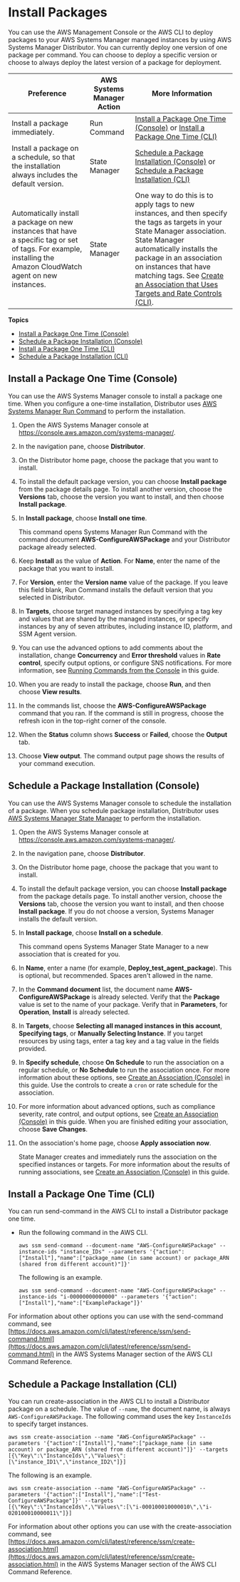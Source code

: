 # Install Packages<a name="distributor-working-with-packages-deploy"></a>

You can use the AWS Management Console or the AWS CLI to deploy packages to your AWS Systems Manager managed instances by using AWS Systems Manager Distributor\. You can currently deploy one version of one package per command\. You can choose to deploy a specific version or choose to always deploy the latest version of a package for deployment\.


| Preference | AWS Systems Manager Action | More Information | 
| --- | --- | --- | 
|  Install a package immediately\.  |  Run Command  |  [Install a Package One Time \(Console\)](#distributor-deploy-pkg-console) or [Install a Package One Time \(CLI\)](#distributor-deploy-pkg-cli)  | 
|  Install a package on a schedule, so that the installation always includes the default version\.  |  State Manager  |  [Schedule a Package Installation \(Console\)](#distributor-deploy-sm-pkg-console) or [Schedule a Package Installation \(CLI\)](#distributor-smdeploy-pkg-cli)  | 
|  Automatically install a package on new instances that have a specific tag or set of tags\. For example, installing the Amazon CloudWatch agent on new instances\.  |  State Manager  |  One way to do this is to apply tags to new instances, and then specify the tags as targets in your State Manager association\. State Manager automatically installs the package in an association on instances that have matching tags\. See [Create an Association that Uses Targets and Rate Controls \(CLI\)](systems-manager-state-manager-targets-and-rate-controls.md#sysman-state-targets)\.  | 

**Topics**
+ [Install a Package One Time \(Console\)](#distributor-deploy-pkg-console)
+ [Schedule a Package Installation \(Console\)](#distributor-deploy-sm-pkg-console)
+ [Install a Package One Time \(CLI\)](#distributor-deploy-pkg-cli)
+ [Schedule a Package Installation \(CLI\)](#distributor-smdeploy-pkg-cli)

## Install a Package One Time \(Console\)<a name="distributor-deploy-pkg-console"></a>

You can use the AWS Systems Manager console to install a package one time\. When you configure a one\-time installation, Distributor uses [AWS Systems Manager Run Command](execute-remote-commands.md) to perform the installation\.

1. Open the AWS Systems Manager console at [https://console\.aws\.amazon\.com/systems\-manager/](https://console.aws.amazon.com/systems-manager/)\.

1. In the navigation pane, choose **Distributor**\.

1. On the Distributor home page, choose the package that you want to install\.

1. To install the default package version, you can choose **Install package** from the package details page\. To install another version, choose the **Versions** tab, choose the version you want to install, and then choose **Install package**\.

1. In **Install package**, choose **Install one time**\.

   This command opens Systems Manager Run Command with the command document **AWS\-ConfigureAWSPackage** and your Distributor package already selected\.

1. Keep **Install** as the value of **Action**\. For **Name**, enter the name of the package that you want to install\.

1. For **Version**, enter the **Version name** value of the package\. If you leave this field blank, Run Command installs the default version that you selected in Distributor\.

1. In **Targets**, choose target managed instances by specifying a tag key and values that are shared by the managed instances, or specify instances by any of seven attributes, including instance ID, platform, and SSM Agent version\.

1. You can use the advanced options to add comments about the installation, change **Concurrency** and **Error threshold** values in **Rate control**, specify output options, or configure SNS notifications\. For more information, see [Running Commands from the Console](https://docs.aws.amazon.com/systems-manager/latest/userguide/rc-console.html) in this guide\.

1. When you are ready to install the package, choose **Run**, and then choose **View results**\.

1. In the commands list, choose the **AWS\-ConfigureAWSPackage** command that you ran\. If the command is still in progress, choose the refresh icon in the top\-right corner of the console\.

1. When the **Status** column shows **Success** or **Failed**, choose the **Output** tab\.

1. Choose **View output**\. The command output page shows the results of your command execution\.

## Schedule a Package Installation \(Console\)<a name="distributor-deploy-sm-pkg-console"></a>

You can use the AWS Systems Manager console to schedule the installation of a package\. When you schedule package installation, Distributor uses [AWS Systems Manager State Manager](systems-manager-state.md) to perform the installation\.

1. Open the AWS Systems Manager console at [https://console\.aws\.amazon\.com/systems\-manager/](https://console.aws.amazon.com/systems-manager/)\.

1. In the navigation pane, choose **Distributor**\.

1. On the Distributor home page, choose the package that you want to install\.

1. To install the default package version, you can choose **Install package** from the package details page\. To install another version, choose the **Versions** tab, choose the version you want to install, and then choose **Install package**\. If you do not choose a version, Systems Manager installs the default version\.

1. In **Install package**, choose **Install on a schedule**\.

   This command opens Systems Manager State Manager to a new association that is created for you\.

1. In **Name**, enter a name \(for example, **Deploy\_test\_agent\_package**\)\. This is optional, but recommended\. Spaces aren't allowed in the name\.

1. In the **Command document** list, the document name **AWS\-ConfigureAWSPackage** is already selected\. Verify that the **Package** value is set to the name of your package\. Verify that in **Parameters**, for **Operation**, **Install** is already selected\.

1. In **Targets**, choose **Selecting all managed instances in this account**, **Specifying tags**, or **Manually Selecting Instance**\. If you target resources by using tags, enter a tag key and a tag value in the fields provided\.

1. In **Specify schedule**, choose **On Schedule** to run the association on a regular schedule, or **No Schedule** to run the association once\. For more information about these options, see [Create an Association \(Console\)](sysman-state-assoc.md) in this guide\. Use the controls to create a `cron` or rate schedule for the association\.

1. For more information about advanced options, such as compliance severity, rate control, and output options, see [Create an Association \(Console\)](sysman-state-assoc.md) in this guide\. When you are finished editing your association, choose **Save Changes**\.

1. On the association's home page, choose **Apply association now**\.

   State Manager creates and immediately runs the association on the specified instances or targets\. For more information about the results of running associations, see [Create an Association \(Console\)](sysman-state-assoc.md) in this guide\.

## Install a Package One Time \(CLI\)<a name="distributor-deploy-pkg-cli"></a>

You can run send\-command in the AWS CLI to install a Distributor package one time\.
+ Run the following command in the AWS CLI\.

  ```
  aws ssm send-command --document-name "AWS-ConfigureAWSPackage" --instance-ids "instance_IDs" --parameters '{"action":["Install"],"name":["package_name (in same account) or package_ARN (shared from different account)"]}'
  ```

  The following is an example\.

  ```
  aws ssm send-command --document-name "AWS-ConfigureAWSPackage" --instance-ids "i-00000000000000" --parameters '{"action":["Install"],"name":["ExamplePackage"]}'
  ```

For information about other options you can use with the send\-command command, see [https://docs.aws.amazon.com/cli/latest/reference/ssm/send-command.html](https://docs.aws.amazon.com/cli/latest/reference/ssm/send-command.html) in the AWS Systems Manager section of the AWS CLI Command Reference\.

## Schedule a Package Installation \(CLI\)<a name="distributor-smdeploy-pkg-cli"></a>

You can run create\-association in the AWS CLI to install a Distributor package on a schedule\. The value of `--name`, the document name, is always `AWS-ConfigureAWSPackage`\. The following command uses the key `InstanceIds` to specify target instances\.

```
aws ssm create-association --name "AWS-ConfigureAWSPackage" --parameters '{"action":["Install"],"name":["package_name (in same account) or package_ARN (shared from different account)"]}' --targets [{\"Key\":\"InstanceIds\",\"Values\":[\"instance_ID1\",\"instance_ID2\"]}]
```

The following is an example\.

```
aws ssm create-association --name "AWS-ConfigureAWSPackage" --parameters '{"action":["Install"],"name":["Test-ConfigureAWSPackage"]}' --targets [{\"Key\":\"InstanceIds\",\"Values\":[\"i-000100010000010\",\"i-020100010000011\"]}]
```

For information about other options you can use with the create\-association command, see [https://docs.aws.amazon.com/cli/latest/reference/ssm/create-association.html](https://docs.aws.amazon.com/cli/latest/reference/ssm/create-association.html) in the AWS Systems Manager section of the AWS CLI Command Reference\.